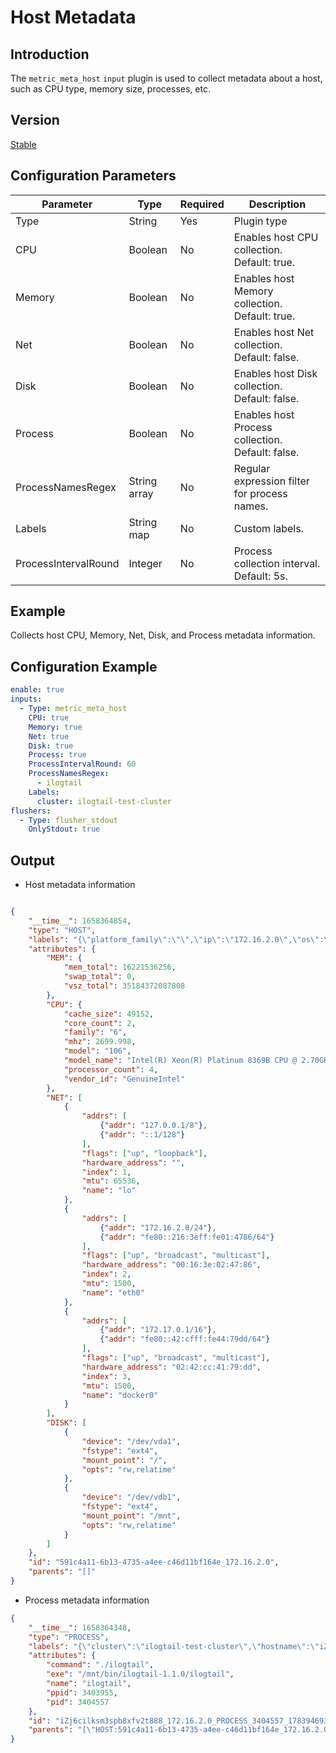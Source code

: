 # Host Metadata

## Introduction

The `metric_meta_host` `input` plugin is used to collect metadata about a host, such as CPU type, memory size, processes, etc.

## Version

[Stable](../stability-level.md)

## Configuration Parameters

| Parameter          | Type      | Required | Description                                                                                     |
| ----------- | ------- | ---- | --------------------------------------------------------------------------------------------- |
| Type        | String  | Yes   | Plugin type                                                                                     |
| CPU     | Boolean  | No    | Enables host CPU collection. Default: true.                                                     |
| Memory | Boolean  | No   | Enables host Memory collection. Default: true.                                                   |
| Net    | Boolean | No    | Enables host Net collection. Default: false.                                                      |
| Disk    | Boolean | No    | Enables host Disk collection. Default: false.                                                      |
| Process  | Boolean | No    | Enables host Process collection. Default: false.                                                  |
| ProcessNamesRegex  | String array | No    | Regular expression filter for process names.                                                  |
| Labels  | String map | No    | Custom labels.                                                                                   |
| ProcessIntervalRound  | Integer | No    | Process collection interval. Default: 5s.                                                       |

## Example

Collects host CPU, Memory, Net, Disk, and Process metadata information.

## Configuration Example

```yaml
enable: true
inputs:
  - Type: metric_meta_host
    CPU: true
    Memory: true
    Net: true
    Disk: true
    Process: true
    ProcessIntervalRound: 60
    ProcessNamesRegex:
      - ilogtail
    Labels:
      cluster: ilogtail-test-cluster
flushers:
  - Type: flusher_stdout
    OnlyStdout: true
```

## Output

* Host metadata information

```json

{
    "__time__": 1658364854,
    "type": "HOST",
    "labels": "{\"platform_family\":\"\",\"ip\":\"172.16.2.0\",\"os\":\"linux\",\"virtualization_role\":\"guest\",\"boot_time\":\"1640524878\",\"platform_version\":\"3\",\"cluster\":\"ilogtail-test-cluster\",\"hostname\":\"iZj6cilksm3spb8xfv2t888\",\"platform\":\"alibaba\",\"kernel_version\":\"5.10.60-9.al8.x86_64\",\"kernel_arch\":\"x86_64\",\"virtualization_system\":\"\",\"host_id\":\"591c4a11-6b13-4735-a4ee-c46d11bf164e\"}",
    "attributes": {
        "MEM": {
            "mem_total": 16221536256,
            "swap_total": 0,
            "vsz_total": 35184372087808
        },
        "CPU": {
            "cache_size": 49152,
            "core_count": 2,
            "family": "6",
            "mhz": 2699.998,
            "model": "106",
            "model_name": "Intel(R) Xeon(R) Platinum 8369B CPU @ 2.70GHz",
            "processor_count": 4,
            "vendor_id": "GenuineIntel"
        },
        "NET": [
            {
                "addrs": [
                    {"addr": "127.0.0.1/8"},
                    {"addr": "::1/128"}
                ],
                "flags": ["up", "loopback"],
                "hardware_address": "",
                "index": 1,
                "mtu": 65536,
                "name": "lo"
            },
            {
                "addrs": [
                    {"addr": "172.16.2.0/24"},
                    {"addr": "fe80::216:3eff:fe01:4786/64"}
                ],
                "flags": ["up", "broadcast", "multicast"],
                "hardware_address": "00:16:3e:02:47:86",
                "index": 2,
                "mtu": 1500,
                "name": "eth0"
            },
            {
                "addrs": [
                    {"addr": "172.17.0.1/16"},
                    {"addr": "fe80::42:cfff:fe44:79dd/64"}
                ],
                "flags": ["up", "broadcast", "multicast"],
                "hardware_address": "02:42:cc:41:79:dd",
                "index": 3,
                "mtu": 1500,
                "name": "docker0"
            }
        ],
        "DISK": [
            {
                "device": "/dev/vda1",
                "fstype": "ext4",
                "mount_point": "/",
                "opts": "rw,relatime"
            },
            {
                "device": "/dev/vdb1",
                "fstype": "ext4",
                "mount_point": "/mnt",
                "opts": "rw,relatime"
            }
        ]
    },
    "id": "591c4a11-6b13-4735-a4ee-c46d11bf164e_172.16.2.0",
    "parents": "[]"
}
```

* Process metadata information

```json
{
    "__time__": 1658364348,
    "type": "PROCESS",
    "labels": "{\"cluster\":\"ilogtail-test-cluster\",\"hostname\":\"iZj6cilksm3spb8xfv2t888\",\"ip\":\"172.16.2.0\"}",
    "attributes": {
        "command": "./ilogtail",
        "exe": "/mnt/bin/ilogtail-1.1.0/ilogtail",
        "name": "ilogtail",
        "ppid": 3403955,
        "pid": 3404557
    },
    "id": "iZj6cilksm3spb8xfv2t888_172.16.2.0_PROCESS_3404557_1783946933",
    "parents": "[\"HOST:591c4a11-6b13-4735-a4ee-c46d11bf164e_172.16.2.0:iZj6cilksm3spb8xfv2t888\"]"
}
```
